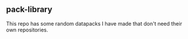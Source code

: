 ## pack-library
This repo has some random datapacks I have made that don't need their own repositories.
